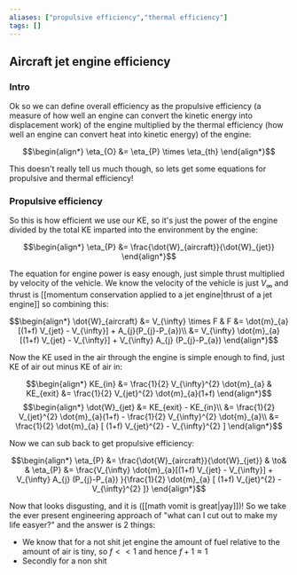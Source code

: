 ```yaml
---
aliases: ["propulsive efficiency","thermal efficiency"]
tags: []
---
```


## Aircraft jet engine efficiency

### Intro

Ok so we can define overall efficiency as the propulsive efficiency (a measure of how well an engine can convert the kinetic energy into displacement work) of the engine multiplied by the thermal efficiency (how well an engine can convert heat into kinetic energy) of the engine:

$$\begin{align*}
\eta_{O} &= \eta_{P} \times \eta_{th}
\end{align*}$$

This doesn't really tell us much though, so lets get some equations for propulsive and thermal efficiency!

### Propulsive efficiency

So this is how efficient we use our KE, so it's just the power of the engine divided by the total KE imparted into the environment by the engine:

$$\begin{align*}
\eta_{P} &= \frac{\dot{W}_{aircraft}}{\dot{W}_{jet}}
\end{align*}$$

The equation for engine power is easy enough, just simple thrust multiplied by velocity of the vehicle. We know the velocity of the vehicle is just $V_{\infty}$ and thrust is [[momentum conservation applied to a jet engine|thrust of a jet engine]] so combining this:

$$\begin{align*}
\dot{W}_{aircraft} &= V_{\infty} \times F & F  &= \dot{m}_{a}[(1+f) V_{jet} - V_{\infty}] + A_{j}(P_{j}-P_{a})\\
&= V_{\infty} \dot{m}_{a}[(1+f) V_{jet} - V_{\infty}] + V_{\infty} A_{j} (P_{j}-P_{a}) 
\end{align*}$$


Now the KE used in the air through the engine is simple enough to find, just KE of air out minus KE of air in:

$$\begin{align*}
KE_{in} &= \frac{1}{2} V_{\infty}^{2} \dot{m}_{a} & KE_{exit} &= \frac{1}{2} V_{jet}^{2} \dot{m}_{a}(1+f)
\end{align*}$$
$$\begin{align*}
\dot{W}_{jet} &= KE_{exit} - KE_{in}\\
&=  \frac{1}{2} V_{jet}^{2} \dot{m}_{a}(1+f) - \frac{1}{2} V_{\infty}^{2} \dot{m}_{a}\\
&= \frac{1}{2} \dot{m}_{a} [ (1+f) V_{jet}^{2} - V_{\infty}^{2} ]
\end{align*}$$



Now we can sub back to get propulsive efficiency:

$$\begin{align*}
\eta_{P} &= \frac{\dot{W}_{aircraft}}{\dot{W}_{jet}} & \to& & \eta_{P} &= \frac{V_{\infty} \dot{m}_{a}[(1+f) V_{jet} - V_{\infty}] + V_{\infty} A_{j} (P_{j}-P_{a}) }{\frac{1}{2} \dot{m}_{a} [ (1+f) V_{jet}^{2} - V_{\infty}^{2} ]} 
\end{align*}$$

Now that looks disgusting, and it is ([[math vomit is great|yay]])! So we take the ever present engineering approach of "what can I cut out to make my life easyer?" and the answer is 2 things:
- We know that for a not shit jet engine the amount of fuel relative to the amount of air is tiny, so $f<<1$ and hence $f+1\approx1$
- Secondly for a non shit 
